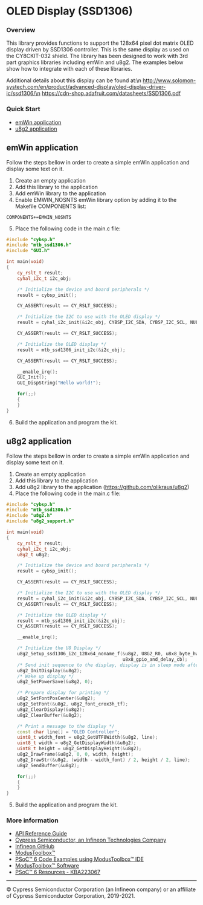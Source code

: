 # OLED Display (SSD1306)

### Overview

This library provides functions to support the 128x64 pixel dot matrix OLED display driven by SSD1306 controller. This is the same display as used on the CY8CKIT-032 shield. The library has been designed to work with 3rd part graphics libraries including emWin and u8g2. The examples below show how to integrate with each of these libraries.

Additional details about this display can be found at:\n
http://www.solomon-systech.com/en/product/advanced-display/oled-display-driver-ic/ssd1306/\n
https://cdn-shop.adafruit.com/datasheets/SSD1306.pdf

### Quick Start

* [emWin application](#emwin-application)
* [u8g2 application](#u8g2-application)

## emWin application

Follow the steps bellow in order to create a simple emWin application and display some text on it.
1. Create an empty application
2. Add this library to the application
3. Add emWin library to the application
4. Enable EMWIN_NOSNTS emWin library option by adding it to the Makefile COMPONENTS list:
```
COMPONENTS+=EMWIN_NOSNTS
```
5. Place the following code in the main.c file:
```cpp
#include "cybsp.h"
#include "mtb_ssd1306.h"
#include "GUI.h"

int main(void)
{
    cy_rslt_t result;
    cyhal_i2c_t i2c_obj;

    /* Initialize the device and board peripherals */
    result = cybsp_init();

    CY_ASSERT(result == CY_RSLT_SUCCESS);

    /* Initialize the I2C to use with the OLED display */
    result = cyhal_i2c_init(&i2c_obj, CYBSP_I2C_SDA, CYBSP_I2C_SCL, NULL);

    CY_ASSERT(result == CY_RSLT_SUCCESS);

    /* Initialize the OLED display */
    result = mtb_ssd1306_init_i2c(&i2c_obj);

    CY_ASSERT(result == CY_RSLT_SUCCESS);

    __enable_irq();
    GUI_Init();
    GUI_DispString("Hello world!");

    for(;;)
    {
    }
}
```
6. Build the application and program the kit.

## u8g2 application

Follow the steps bellow in order to create a simple emWin application and display some text on it.
1. Create an empty application
2. Add this library to the application
3. Add u8g2 library to the application (https://github.com/olikraus/u8g2)
4. Place the following code in the main.c file:
```cpp
#include "cybsp.h"
#include "mtb_ssd1306.h"
#include "u8g2.h"
#include "u8g2_support.h"

int main(void)
{
    cy_rslt_t result;
    cyhal_i2c_t i2c_obj;
    u8g2_t u8g2;

    /* Initialize the device and board peripherals */
    result = cybsp_init();

    CY_ASSERT(result == CY_RSLT_SUCCESS);

    /* Initialize the I2C to use with the OLED display */
    result = cyhal_i2c_init(&i2c_obj, CYBSP_I2C_SDA, CYBSP_I2C_SCL, NULL);
    CY_ASSERT(result == CY_RSLT_SUCCESS);

    /* Initialize the OLED display */
    result = mtb_ssd1306_init_i2c(&i2c_obj);
    CY_ASSERT(result == CY_RSLT_SUCCESS);

    __enable_irq();

    /* Initialize the U8 Display */
    u8g2_Setup_ssd1306_i2c_128x64_noname_f(&u8g2, U8G2_R0, u8x8_byte_hw_i2c,
                                           u8x8_gpio_and_delay_cb);
    /* Send init sequence to the display, display is in sleep mode after this */
    u8g2_InitDisplay(&u8g2);
    /* Wake up display */
    u8g2_SetPowerSave(&u8g2, 0);

    /* Prepare display for printing */
    u8g2_SetFontPosCenter(&u8g2);
    u8g2_SetFont(&u8g2, u8g2_font_crox3h_tf);
    u8g2_ClearDisplay(&u8g2);
    u8g2_ClearBuffer(&u8g2);

    /* Print a message to the display */
    const char line[] = "OLED Controller";
    uint8_t width_font = u8g2_GetUTF8Width(&u8g2, line);
    uint8_t width = u8g2_GetDisplayWidth(&u8g2);
    uint8_t height = u8g2_GetDisplayHeight(&u8g2);
    u8g2_DrawFrame(&u8g2, 0, 0, width, height);
    u8g2_DrawStr(&u8g2, (width - width_font) / 2, height / 2, line);
    u8g2_SendBuffer(&u8g2);

    for(;;)
    {
    }
}
```
5. Build the application and program the kit.

### More information

* [API Reference Guide](https://infineon.github.io/display-oled-ssd1306/html/index.html)
* [Cypress Semiconductor, an Infineon Technologies Company](http://www.cypress.com)
* [Infineon GitHub](https://github.com/infineon)
* [ModusToolbox™](https://www.cypress.com/products/modustoolbox-software-environment)
* [PSoC™ 6 Code Examples using ModusToolbox™ IDE](https://github.com/infineon/Code-Examples-for-ModusToolbox-Software)
* [ModusToolbox™ Software](https://github.com/Infineon/modustoolbox-software)
* [PSoC™ 6 Resources - KBA223067](https://community.cypress.com/docs/DOC-14644)

---
© Cypress Semiconductor Corporation (an Infineon company) or an affiliate of Cypress Semiconductor Corporation, 2019-2021.

